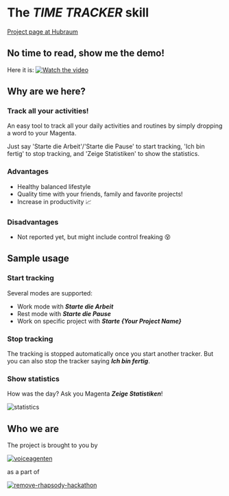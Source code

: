 # The _TIME TRACKER_ skill

[Project page at Hubraum](https://remote-rhapsody-platform.hubraum.com/#/projects/5fbb8cbe7e2b89001b4c2c22)

## No time to read, show me the demo!
Here it is: 
[![Watch the video](https://img.youtube.com/vi/tPiLchjR8Qc/maxresdefault.jpg)](https://www.youtube.com/watch?v=tPiLchjR8Qc)

## Why are we here?
### Track all your activities!
An easy tool to track all your daily activities and routines by simply dropping a word to your Magenta. 

Just say 'Starte die Arbeit'/'Starte die Pause' to start tracking, 'Ich bin fertig' to stop tracking, and 'Zeige Statistiken' to show the statistics.

### Advantages
* Healthy balanced lifestyle
* Quality time with your friends, family and favorite projects!
* Increase in productivity :chart_with_upwards_trend:

### Disadvantages
* Not reported yet, but might include control freaking :dizzy_face:

## Sample usage

### Start tracking 
Several modes are supported:
* Work mode with ***Starte die Arbeit***
* Rest mode with ***Starte die Pause***
* Work on specific project with ***Starte {Your Project Name}***

### Stop tracking
The tracking is stopped automatically once you start another tracker. But you can also stop the tracker saying ***Ich bin fertig***. 

### Show statistics
How was the day? Ask you Magenta ***Zeige Statistiken***!

![statistics](https://s3.amazonaws.com/briefing.sounds/photo_2020-12-10_20-28-53.jpg)



## Who we are 

The project is brought to you by

[![voiceagenten](https://jimdo-storage.freetls.fastly.net/image/70794107/fc77862d-4694-43a5-9a14-c105f6fd1c47.png)](https://voiceagenten.com)

as a part of

[![remove-rhapsody-hackathon](https://res.cloudinary.com/ideation/image/upload/w_1920,c_fit,q_auto,f_auto,dpr_auto/n8bgtrq7zfatrjwh14rb)](https://remote-rhapsody-platform.hubraum.com/)


